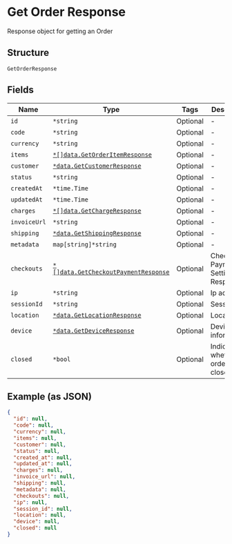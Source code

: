 
# Get Order Response

Response object for getting an Order

## Structure

`GetOrderResponse`

## Fields

| Name | Type | Tags | Description |
|  --- | --- | --- | --- |
| `id` | `*string` | Optional | - |
| `code` | `*string` | Optional | - |
| `currency` | `*string` | Optional | - |
| `items` | [`*[]data.GetOrderItemResponse`](../../doc/models/get-order-item-response.md) | Optional | - |
| `customer` | [`*data.GetCustomerResponse`](../../doc/models/get-customer-response.md) | Optional | - |
| `status` | `*string` | Optional | - |
| `createdAt` | `*time.Time` | Optional | - |
| `updatedAt` | `*time.Time` | Optional | - |
| `charges` | [`*[]data.GetChargeResponse`](../../doc/models/get-charge-response.md) | Optional | - |
| `invoiceUrl` | `*string` | Optional | - |
| `shipping` | [`*data.GetShippingResponse`](../../doc/models/get-shipping-response.md) | Optional | - |
| `metadata` | `map[string]*string` | Optional | - |
| `checkouts` | [`*[]data.GetCheckoutPaymentResponse`](../../doc/models/get-checkout-payment-response.md) | Optional | Checkout Payment Settings Response |
| `ip` | `*string` | Optional | Ip address |
| `sessionId` | `*string` | Optional | Session id |
| `location` | [`*data.GetLocationResponse`](../../doc/models/get-location-response.md) | Optional | Location |
| `device` | [`*data.GetDeviceResponse`](../../doc/models/get-device-response.md) | Optional | Device's informations |
| `closed` | `*bool` | Optional | Indicates whether the order is closed |

## Example (as JSON)

```json
{
  "id": null,
  "code": null,
  "currency": null,
  "items": null,
  "customer": null,
  "status": null,
  "created_at": null,
  "updated_at": null,
  "charges": null,
  "invoice_url": null,
  "shipping": null,
  "metadata": null,
  "checkouts": null,
  "ip": null,
  "session_id": null,
  "location": null,
  "device": null,
  "closed": null
}
```

